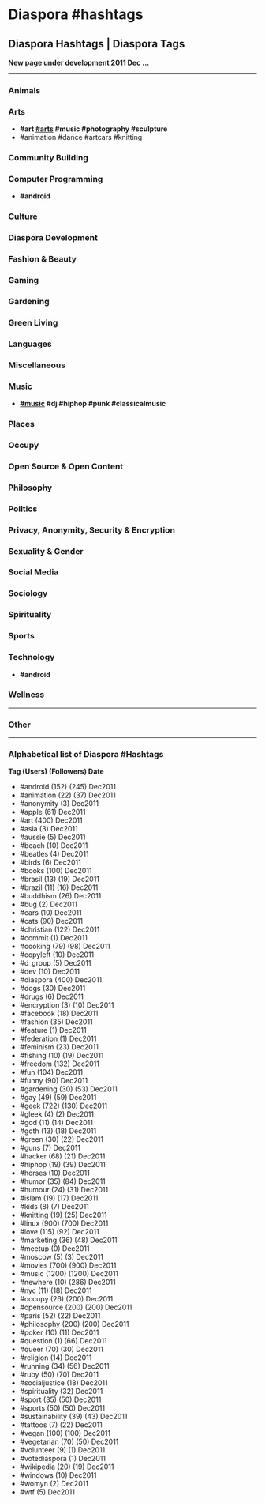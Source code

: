 # Diaspora #hashtags
## Diaspora Hashtags | Diaspora Tags

**New page under development 2011 Dec ...**

---

### Animals

### <a name="wiki-arts">Arts<a>

- **\#art [\#arts](#) \#music \#photography \#sculpture**
- \#animation \#dance \#artcars \#knitting 

### Community Building

### Computer Programming

- **#android**

### Culture

### Diaspora Development

### Fashion & Beauty

### Gaming

### Gardening

### Green Living

### Languages

### Miscellaneous

### Music

- **[\#music](#) \#dj \#hiphop \#punk \#classicalmusic**

### Places

### Occupy

### Open Source & Open Content

### Philosophy

### Politics

### Privacy, Anonymity, Security & Encryption

### Sexuality & Gender

### Social Media

### Sociology

### Spirituality

### Sports

### Technology

- **#android**

### Wellness

---

### Other

---

### Alphabetical list of Diaspora #Hashtags

**Tag (Users) (Followers) Date**

- \#android (152) (245) Dec2011 
- \#animation (22) (37) Dec2011 
- \#anonymity (3) Dec2011 
- \#apple (61) Dec2011 
- \#art (400) Dec2011 
- \#asia (3) Dec2011 
- \#aussie (5) Dec2011 
- \#beach (10) Dec2011 
- \#beatles (4) Dec2011 
- \#birds (6) Dec2011 
- \#books (100) Dec2011 
- \#brasil (13) (19) Dec2011 
- \#brazil (11) (16) Dec2011 
- \#buddhism (26) Dec2011 
- \#bug (2) Dec2011 
- \#cars (10) Dec2011 
- \#cats (90) Dec2011 
- \#christian (122) Dec2011 
- \#commit (1) Dec2011 
- \#cooking (79) (98) Dec2011 
- \#copyleft (10) Dec2011 
- \#d_group (5) Dec2011 
- \#dev (10) Dec2011 
- \#diaspora (400) Dec2011 
- \#dogs (30) Dec2011 
- \#drugs (6) Dec2011 
- \#encryption (3) (10) Dec2011 
- \#facebook (18) Dec2011 
- \#fashion (35) Dec2011 
- \#feature (1) Dec2011 
- \#federation (1) Dec2011 
- \#feminism (23) Dec2011 
- \#fishing (10) (19) Dec2011 
- \#freedom (132) Dec2011 
- \#fun (104) Dec2011 
- \#funny (90) Dec2011 
- \#gardening (30) (53) Dec2011 
- \#gay (49) (59) Dec2011 
- \#geek (722) (130) Dec2011 
- \#gleek (4) (2) Dec2011 
- \#god (11) (14) Dec2011 
- \#goth (13) (18) Dec2011 
- \#green (30) (22) Dec2011 
- \#guns (7) Dec2011 
- \#hacker (68) (21) Dec2011 
- \#hiphop (19) (39) Dec2011 
- \#horses (10) Dec2011 
- \#humor (35) (84) Dec2011 
- \#humour (24) (31) Dec2011 
- \#islam (19) (17) Dec2011 
- \#kids (8) (7) Dec2011 
- \#knitting (19) (25) Dec2011 
- \#linux (900) (700) Dec2011 
- \#love (115) (92) Dec2011 
- \#marketing (36) (48) Dec2011 
- \#meetup (0) Dec2011 
- \#moscow (5) (3) Dec2011 
- \#movies (700) (900) Dec2011 
- \#music (1200) (1200) Dec2011 
- \#newhere (10) (286) Dec2011 
- \#nyc (11) (18) Dec2011 
- \#occupy (26) (200) Dec2011 
- \#opensource (200) (200) Dec2011 
- \#paris (52) (22) Dec2011 
- \#philosophy (200) (200) Dec2011 
- \#poker (10) (11) Dec2011 
- \#question (1) (66) Dec2011 
- \#queer (70) (30) Dec2011 
- \#religion (14) Dec2011 
- \#running (34) (56) Dec2011 
- \#ruby (50) (70) Dec2011 
- \#socialjustice (18) Dec2011 
- \#spirituality (32) Dec2011 
- \#sport (35) (50) Dec2011 
- \#sports (50) (50) Dec2011 
- \#sustainability (39) (43) Dec2011 
- \#tattoos (7) (22) Dec2011 
- \#vegan (100) (100) Dec2011 
- \#vegetarian (70) (50) Dec2011 
- \#volunteer (9) (1) Dec2011 
- \#votediaspora (1) Dec2011 
- \#wikipedia (20) (19) Dec2011 
- \#windows (10) Dec2011 
- \#womyn (2) Dec2011 
- \#wtf (5) Dec2011